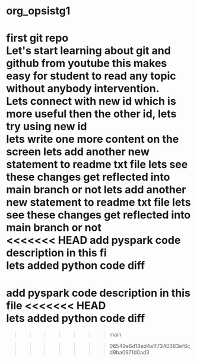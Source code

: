 # org_opsistg1
first git repo
<br>
Let's start learning about git and github from youtube this makes easy for student to read any topic without anybody intervention.
<br>
Lets connect with new id which is more useful then the other id, lets try using new id
<br>
lets write one more content on the screen
lets add another new statement to readme txt file lets see these changes get reflected into main branch or not
lets add another new statement to readme txt file lets see these changes get reflected into main branch or not
<br>
<<<<<<< HEAD
add pyspark code description in this fi
<br>
lets added python code diff
=======
add pyspark code description in this file
<<<<<<< HEAD
<br>
lets added python code diff
=======
>>>>>>> main

>>>>>>> 06549e6d18ed4a1f7340363ef6cd9ba0971d0ad3
